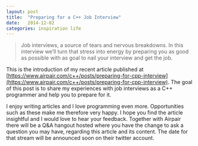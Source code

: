 ```yaml
---
layout: post
title:  "Preparing for a C++ Job Interview"
date:   2014-12-02
categories: inspiration life
---
```


> Job interviews, a source of tears and nervous breakdowns. In this interview we’ll turn that stress into energy by preparing you as good as possible with as goal to nail your interview and get the job.

This is the introduction of my recent article published at [https://www.airpair.com/c++/posts/preparing-for-cpp-interview](https://www.airpair.com/c++/posts/preparing-for-cpp-interview). The goal of this post is to share my experiences with job interviews as a C++ programmer and help you to prepare for it.

I enjoy writing articles and I love programming even more. Opportunities such as these make me therefore very happy. I hope you find the article insightful and I would love to hear your feedback. Together with Airpair there will be a Q&A hangout hosted where you have the change to ask a question you may have, regarding this article and its content. The date for that stream will be announced soon on their twitter account.